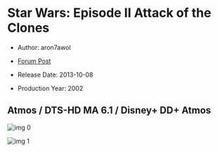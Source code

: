 # Star Wars: Episode II Attack of the Clones

* Author: aron7awol

* [Forum Post](https://www.avsforum.com/threads/bass-eq-for-filtered-movies.2995212/post-56904026)

* Release Date: 2013-10-08
* Production Year: 2002

## Atmos / DTS-HD MA 6.1 / Disney+ DD+ Atmos

![img 0](https://i.imgur.com/pbKlZyG.jpg)

![img 1](https://i.imgur.com/uIXzjWD.jpg)

